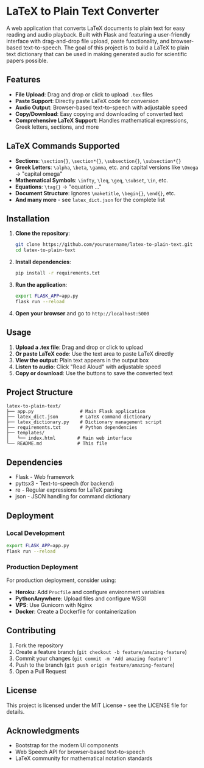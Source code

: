 # LaTeX to Plain Text Converter

A web application that converts LaTeX documents to plain text for easy reading and audio playback. Built with Flask and featuring a user-friendly interface with drag-and-drop file upload, paste functionality, and browser-based text-to-speech. The goal of this project is to build a LaTeX to plain text dictionary that can be used in making generated audio for scientific papers possible. 

## Features

- **File Upload**: Drag and drop or click to upload `.tex` files
- **Paste Support**: Directly paste LaTeX code for conversion
- **Audio Output**: Browser-based text-to-speech with adjustable speed
- **Copy/Download**: Easy copying and downloading of converted text
- **Comprehensive LaTeX Support**: Handles mathematical expressions, Greek letters, sections, and more

## LaTeX Commands Supported

- **Sections**: `\section{}`, `\section*{}`, `\subsection{}`, `\subsection*{}`
- **Greek Letters**: `\alpha`, `\beta`, `\gamma`, etc. and capital versions like `\Omega` → "capital omega"
- **Mathematical Symbols**: `\infty`, `\leq`, `\geq`, `\subset`, `\in`, etc.
- **Equations**: `\tag{}` → "equation ..."
- **Document Structure**: Ignores `\maketitle`, `\begin{}`, `\end{}`, etc.
- **And many more** - see `latex_dict.json` for the complete list

## Installation

1. **Clone the repository**:
   ```bash
   git clone https://github.com/yourusername/latex-to-plain-text.git
   cd latex-to-plain-text
   ```

2. **Install dependencies**:
   ```bash
   pip install -r requirements.txt
   ```

3. **Run the application**:
   ```bash
   export FLASK_APP=app.py
   flask run --reload
   ```

4. **Open your browser** and go to `http://localhost:5000`

## Usage

1. **Upload a .tex file**: Drag and drop or click to upload
2. **Or paste LaTeX code**: Use the text area to paste LaTeX directly
3. **View the output**: Plain text appears in the output box
4. **Listen to audio**: Click "Read Aloud" with adjustable speed
5. **Copy or download**: Use the buttons to save the converted text

## Project Structure

```
latex-to-plain-text/
├── app.py                 # Main Flask application
├── latex_dict.json        # LaTeX command dictionary
├── latex_dictionary.py    # Dictionary management script
├── requirements.txt       # Python dependencies
├── templates/
│   └── index.html        # Main web interface
└── README.md             # This file
```

## Dependencies

- Flask - Web framework
- pyttsx3 - Text-to-speech (for backend)
- re - Regular expressions for LaTeX parsing
- json - JSON handling for command dictionary

## Deployment

### Local Development
```bash
export FLASK_APP=app.py
flask run --reload
```

### Production Deployment
For production deployment, consider using:
- **Heroku**: Add `Procfile` and configure environment variables
- **PythonAnywhere**: Upload files and configure WSGI
- **VPS**: Use Gunicorn with Nginx
- **Docker**: Create a Dockerfile for containerization

## Contributing

1. Fork the repository
2. Create a feature branch (`git checkout -b feature/amazing-feature`)
3. Commit your changes (`git commit -m 'Add amazing feature'`)
4. Push to the branch (`git push origin feature/amazing-feature`)
5. Open a Pull Request

## License

This project is licensed under the MIT License - see the LICENSE file for details.

## Acknowledgments

- Bootstrap for the modern UI components
- Web Speech API for browser-based text-to-speech
- LaTeX community for mathematical notation standards 
